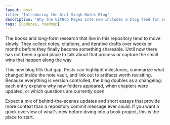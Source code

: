 ```yaml
---
layout: post
title: "Introducing the Atul Singh Notes Blog"
description: "Why the GitHub Pages site now includes a blog feed for ongoing updates."
tags: [updates, roadmap]
---
```


The books and long-form research that live in this repository tend to move slowly. They collect notes, citations, and iterative drafts over weeks or months before they finally become something shareable. Until now there has not been a good place to talk about that process or capture the small wins that happen along the way.

This new blog fills that gap. Posts can highlight milestones, summarize what changed inside the note vault, and link out to artifacts worth revisiting. Because everything is version controlled, the blog doubles as a changelog: each entry explains why new folders appeared, when chapters were updated, or which questions are currently open.

Expect a mix of behind-the-scenes updates and short essays that provide more context than a repository commit message ever could. If you want a quick overview of what's new before diving into a book project, this is the place to start.
